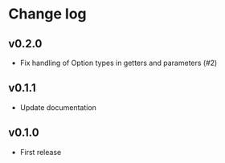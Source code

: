 # Change log

## v0.2.0

- Fix handling of Option types in getters and parameters (#2)

## v0.1.1

- Update documentation

## v0.1.0

- First release
